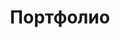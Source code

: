 ---
title: Портфолио
layout: portfolio.jade
collection: nav
published: true
order: 3
paginate: portfolio
---